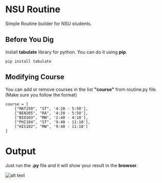 # NSU Routine
Simple Routine builder for NSU students.

## Before You Dig
install **tabulate** library for python. You can do it using **pip**.

```pip install tabulate```

## Modifying Course
You can add or remove courses in the list **"course"** from routine.py file.(Make sure you follow the format)
```
course = [
    ["MAT250", "ST", '4:20 - 5:50'],
    ["BEN205", "RA", '4:20 - 5:50'],
    ["BIO103", "MW", '2:40 - 4:10'],
    ["PHI104", "ST", '9:40 - 11:10'],
    ["HIS102", "MW", '9:40 - 11:10']
]
```
# Output
Just run the **.py** file and it will show your result in the **browser**.

![alt text](https://github.com/iamrasheeq/NSU-Routine/blob/master/web/nsuRoutine.png)
